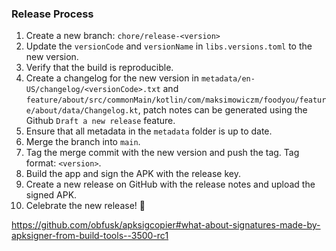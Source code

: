 ### Release Process

1. Create a new branch: `chore/release-<version>`
2. Update the `versionCode` and `versionName` in `libs.versions.toml` to the new version.
3. Verify that the build is reproducible.
4. Create a changelog for the new version in `metadata/en-US/changelog/<versionCode>.txt` and
   `feature/about/src/commonMain/kotlin/com/maksimowiczm/foodyou/feature/about/data/Changelog.kt`,
   patch notes can be generated using the Github `Draft a new release` feature.
5. Ensure that all metadata in the `metadata` folder is up to date.
6. Merge the branch into `main`.
7. Tag the merge commit with the new version and push the tag. Tag format: `<version>`.
8. Build the app and sign the APK with the release key.
9. Create a new release on GitHub with the release notes and upload the signed APK.
10. Celebrate the new release! 🎉

https://github.com/obfusk/apksigcopier#what-about-signatures-made-by-apksigner-from-build-tools--3500-rc1
